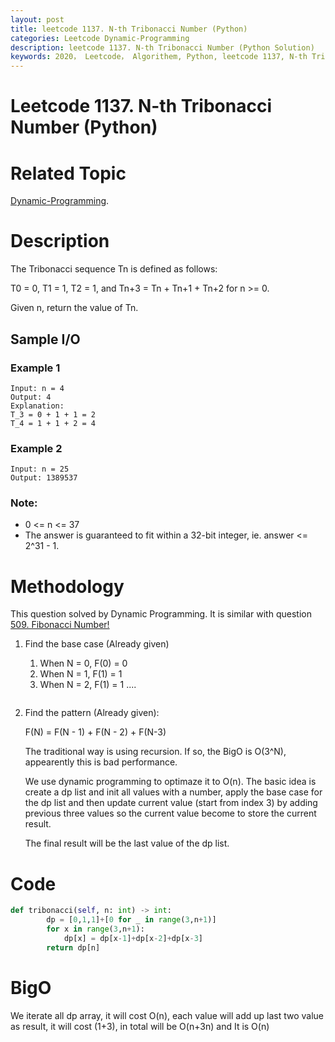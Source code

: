```yaml
---
layout: post
title: leetcode 1137. N-th Tribonacci Number (Python)
categories: Leetcode Dynamic-Programming
description: leetcode 1137. N-th Tribonacci Number (Python Solution)
keywords: 2020， Leetcode， Algorithem, Python, leetcode 1137, N-th Tribonacci Number, zhenyu
---
```


# Leetcode 1137. N-th Tribonacci Number (Python)

# Related Topic
<a href="/categories/#Dynamic-Programming" target="_blank"> Dynamic-Programming</a>.

# Description
The Tribonacci sequence Tn is defined as follows: 

T0 = 0, T1 = 1, T2 = 1, and Tn+3 = Tn + Tn+1 + Tn+2 for n >= 0.

Given n, return the value of Tn.

## Sample I/O
### Example 1
```
Input: n = 4
Output: 4
Explanation:
T_3 = 0 + 1 + 1 = 2
T_4 = 1 + 1 + 2 = 4
```

### Example 2
```
Input: n = 25
Output: 1389537
```

### Note:
* 0 <= n <= 37
* The answer is guaranteed to fit within a 32-bit integer, ie. answer <= 2^31 - 1.

# Methodology
This question solved by Dynamic Programming. It is similar with question <a href="https://leetcode.com/problems/fibonacci-number/" target="_blank">509. Fibonacci Number!</a>

1. Find the base case (Already given)

   1. When N = 0, F(0) = 0
   2. When N = 1, F(1) = 1
   3. When N = 2, F(1) = 1
   ....
   ```
2. Find the pattern (Already given): 

   F(N) = F(N - 1) + F(N - 2) + F(N-3)

   The traditional way is using recursion. If so, the BigO is O(3^N), appearently this is bad performance.

   We use dynamic programming to optimaze it to O(n). The basic idea is create a dp list and init all values with a number, apply the base case for the dp list and then update current value (start from index 3) by adding previous three values so the current value become to store the current result.

   The final result will be the last value of the dp list.


# Code
```python
def tribonacci(self, n: int) -> int:
        dp = [0,1,1]+[0 for _ in range(3,n+1)]
        for x in range(3,n+1):
            dp[x] = dp[x-1]+dp[x-2]+dp[x-3]
        return dp[n]
```

# BigO
We iterate all dp array, it will cost O(n), each value will add up last two value as result, it will cost (1+3), in total will be O(n+3n) and It is O(n)



